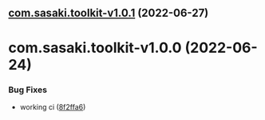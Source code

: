 ## [com.sasaki.toolkit-v1.0.1](https://github.com/sasakiassociates/unity-tools/compare/com.sasaki.toolkit-v1.0.0...com.sasaki.toolkit-v1.0.1) (2022-06-27)

# com.sasaki.toolkit-v1.0.0 (2022-06-24)


### Bug Fixes

* working ci ([8f2ffa6](https://github.com/sasakiassociates/unity-tools/commit/8f2ffa60364d4b9103fc6fb3985dba801c44b186))
